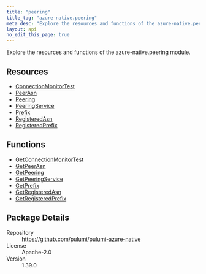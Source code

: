 ```yaml
---
title: "peering"
title_tag: "azure-native.peering"
meta_desc: "Explore the resources and functions of the azure-native.peering module."
layout: api
no_edit_this_page: true
---
```


<!-- WARNING: this file was generated by Pulumi Docs Generator. -->
<!-- Do not edit by hand unless you're certain you know what you are doing! -->

Explore the resources and functions of the azure-native.peering module.

<h2 id="resources">Resources</h2>
<ul class="api">
    <li><a href="connectionmonitortest" title="ConnectionMonitorTest"><span class="api-symbol api-symbol--resource"></span>ConnectionMonitorTest</a></li>
    <li><a href="peerasn" title="PeerAsn"><span class="api-symbol api-symbol--resource"></span>PeerAsn</a></li>
    <li><a href="peering" title="Peering"><span class="api-symbol api-symbol--resource"></span>Peering</a></li>
    <li><a href="peeringservice" title="PeeringService"><span class="api-symbol api-symbol--resource"></span>PeeringService</a></li>
    <li><a href="prefix" title="Prefix"><span class="api-symbol api-symbol--resource"></span>Prefix</a></li>
    <li><a href="registeredasn" title="RegisteredAsn"><span class="api-symbol api-symbol--resource"></span>RegisteredAsn</a></li>
    <li><a href="registeredprefix" title="RegisteredPrefix"><span class="api-symbol api-symbol--resource"></span>RegisteredPrefix</a></li>
</ul>

<h2 id="functions">Functions</h2>
<ul class="api">
    <li><a href="getconnectionmonitortest" title="GetConnectionMonitorTest"><span class="api-symbol api-symbol--function"></span>GetConnectionMonitorTest</a></li>
    <li><a href="getpeerasn" title="GetPeerAsn"><span class="api-symbol api-symbol--function"></span>GetPeerAsn</a></li>
    <li><a href="getpeering" title="GetPeering"><span class="api-symbol api-symbol--function"></span>GetPeering</a></li>
    <li><a href="getpeeringservice" title="GetPeeringService"><span class="api-symbol api-symbol--function"></span>GetPeeringService</a></li>
    <li><a href="getprefix" title="GetPrefix"><span class="api-symbol api-symbol--function"></span>GetPrefix</a></li>
    <li><a href="getregisteredasn" title="GetRegisteredAsn"><span class="api-symbol api-symbol--function"></span>GetRegisteredAsn</a></li>
    <li><a href="getregisteredprefix" title="GetRegisteredPrefix"><span class="api-symbol api-symbol--function"></span>GetRegisteredPrefix</a></li>
</ul>

<h2 id="package-details">Package Details</h2>
<dl class="package-details">
	<dt>Repository</dt>
	<dd><a href="https://github.com/pulumi/pulumi-azure-native">https://github.com/pulumi/pulumi-azure-native</a></dd>
	<dt>License</dt>
	<dd>Apache-2.0</dd>
	<dt>Version</dt>
	<dd>1.39.0</dd>
</dl>

